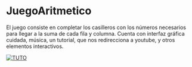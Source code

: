 # JuegoAritmetico
El juego consiste en completar los casilleros con los números necesarios para llegar a la suma de cada fila y columna. Cuenta con interfaz gráfica cuidada, música, un tutorial, que nos redirecciona a youtube, y otros elementos interactivos.


[![TUTO](https://ibb.co/MspkKJd][img]https://i.ibb.co/56vhCJZ/0-tuto.png)](https://www.youtube.com/embed/ARYf7cvr4YQ?controls=0)

